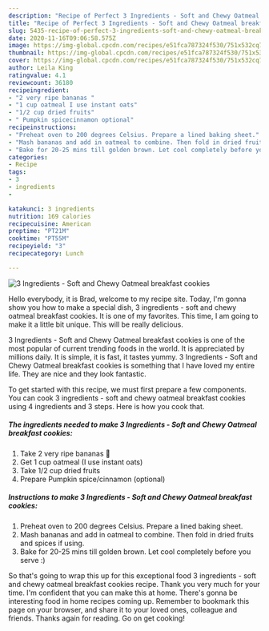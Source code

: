 ```yaml
---
description: "Recipe of Perfect 3 Ingredients - Soft and Chewy Oatmeal breakfast cookies"
title: "Recipe of Perfect 3 Ingredients - Soft and Chewy Oatmeal breakfast cookies"
slug: 5435-recipe-of-perfect-3-ingredients-soft-and-chewy-oatmeal-breakfast-cookies
date: 2020-11-16T09:06:58.575Z
image: https://img-global.cpcdn.com/recipes/e51fca787324f530/751x532cq70/3-ingredients-soft-and-chewy-oatmeal-breakfast-cookies-recipe-main-photo.jpg
thumbnail: https://img-global.cpcdn.com/recipes/e51fca787324f530/751x532cq70/3-ingredients-soft-and-chewy-oatmeal-breakfast-cookies-recipe-main-photo.jpg
cover: https://img-global.cpcdn.com/recipes/e51fca787324f530/751x532cq70/3-ingredients-soft-and-chewy-oatmeal-breakfast-cookies-recipe-main-photo.jpg
author: Leila King
ratingvalue: 4.1
reviewcount: 36180
recipeingredient:
- "2 very ripe bananas "
- "1 cup oatmeal I use instant oats"
- "1/2 cup dried fruits"
- " Pumpkin spicecinnamon optional"
recipeinstructions:
- "Preheat oven to 200 degrees Celsius. Prepare a lined baking sheet."
- "Mash bananas and add in oatmeal to combine. Then fold in dried fruits and spices if using."
- "Bake for 20-25 mins till golden brown. Let cool completely before you serve :)"
categories:
- Recipe
tags:
- 3
- ingredients
- 

katakunci: 3 ingredients  
nutrition: 169 calories
recipecuisine: American
preptime: "PT21M"
cooktime: "PT55M"
recipeyield: "3"
recipecategory: Lunch

---
```



![3 Ingredients - Soft and Chewy Oatmeal breakfast cookies](https://img-global.cpcdn.com/recipes/e51fca787324f530/751x532cq70/3-ingredients-soft-and-chewy-oatmeal-breakfast-cookies-recipe-main-photo.jpg)

Hello everybody, it is Brad, welcome to my recipe site. Today, I'm gonna show you how to make a special dish, 3 ingredients - soft and chewy oatmeal breakfast cookies. It is one of my favorites. This time, I am going to make it a little bit unique. This will be really delicious.

3 Ingredients - Soft and Chewy Oatmeal breakfast cookies is one of the most popular of current trending foods in the world. It is appreciated by millions daily. It is simple, it is fast, it tastes yummy. 3 Ingredients - Soft and Chewy Oatmeal breakfast cookies is something that I have loved my entire life. They are nice and they look fantastic.




To get started with this recipe, we must first prepare a few components. You can cook 3 ingredients - soft and chewy oatmeal breakfast cookies using 4 ingredients and 3 steps. Here is how you cook that.

<!--inarticleads1-->

##### The ingredients needed to make 3 Ingredients - Soft and Chewy Oatmeal breakfast cookies:

1. Take 2 very ripe bananas 🍌
1. Get 1 cup oatmeal (I use instant oats)
1. Take 1/2 cup dried fruits
1. Prepare  Pumpkin spice/cinnamon (optional)




<!--inarticleads2-->

##### Instructions to make 3 Ingredients - Soft and Chewy Oatmeal breakfast cookies:

1. Preheat oven to 200 degrees Celsius. Prepare a lined baking sheet.
1. Mash bananas and add in oatmeal to combine. Then fold in dried fruits and spices if using.
1. Bake for 20-25 mins till golden brown. Let cool completely before you serve :)




So that's going to wrap this up for this exceptional food 3 ingredients - soft and chewy oatmeal breakfast cookies recipe. Thank you very much for your time. I'm confident that you can make this at home. There's gonna be interesting food in home recipes coming up. Remember to bookmark this page on your browser, and share it to your loved ones, colleague and friends. Thanks again for reading. Go on get cooking!
